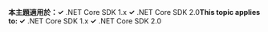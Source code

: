 <span data-ttu-id="a0ead-101">**本主題適用於：✓** .NET Core SDK 1.x **✓** .NET Core SDK 2.0</span><span class="sxs-lookup"><span data-stu-id="a0ead-101">**This topic applies to: ✓** .NET Core SDK 1.x **✓** .NET Core SDK 2.0</span></span>
